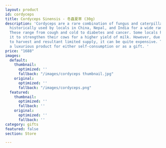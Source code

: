 ```yaml
---
layout: product
id: cordyceps
title: Cordyceps Sinensis - 冬蟲夏草 (30g)
description: 'Cordyceps are a rare combination of fungus and caterpillar that''s been
  historically used by locals in China, Nepal, and India for a wide range of issues.
  These range from cough and cold to diabetes and cancer. Some locals have even used
  it to strengthen their cows for a higher yield of milk. However, due to its difficulty
  to harvest and resultant limited supply, it can be quite expensive. This makes it
  a luxurious product for either self-consumption or as a gift. '
price: "1688"
images:
  default:
    thumbnail:
      optimized: ''
      fallback: "/images/cordyceps thumbnail.jpg"
    original:
      optimized: ''
      fallback: "/images/cordyceps.png"
  featured:
    thumbnail:
      optimized: ''
      fallback: ''
    original:
      optimized: ''
      fallback: ''
category: gifts
featured: false
section: Store

---
```

